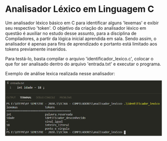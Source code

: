# Analisador Léxico em Linguagem C
Um analisador léxico básico em C para identificar alguns 'lexemas' e exibir seu respectivo 'token'. 
O objetivo da criação do analisador léxico em questão é auxiliar no estudo desse assunto, para a disciplina de Compiladores, a partir da lógica inicial aprendida em sala. Sendo assim, o analisador é apenas para fins de aprendizado e portanto está limitado aos tokens previamente inseridos.

Para testá-lo, basta compilar o arquivo 'identificador_lexico.c', colocar o que for ser analisado dentro do arquivo 'entrada.txt' e executar o programa.

Exemplo de análise lexica realizada nesse analisador:
 
<p align="center">
  <img src="exemplo.png">
</p>

